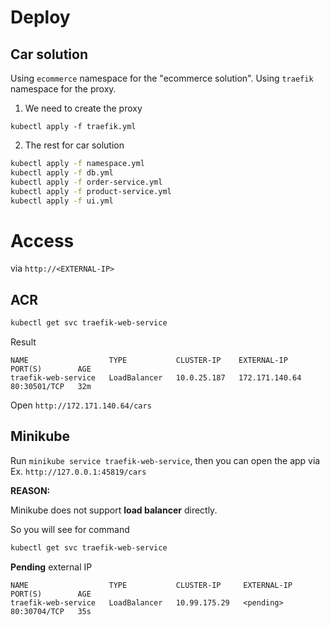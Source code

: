 # Deploy

## Car solution

Using `ecommerce` namespace for the "ecommerce solution".
Using `traefik` namespace for the proxy.

1. We need to create the proxy

`kubectl apply -f traefik.yml`

2. The rest for car solution

```bash
kubectl apply -f namespace.yml
kubectl apply -f db.yml
kubectl apply -f order-service.yml
kubectl apply -f product-service.yml
kubectl apply -f ui.yml
```

# Access

via `http://<EXTERNAL-IP>`

## ACR

```bash
kubectl get svc traefik-web-service
```

Result

```
NAME                  TYPE           CLUSTER-IP    EXTERNAL-IP      PORT(S)        AGE
traefik-web-service   LoadBalancer   10.0.25.187   172.171.140.64   80:30501/TCP   32m
```

Open `http://172.171.140.64/cars`

## Minikube

Run `minikube service traefik-web-service`, then you can open the app via Ex. `http://127.0.0.1:45819/cars`

**REASON:**

Minikube does not support **load balancer** directly.

So you will see for command

```bash
kubectl get svc traefik-web-service
```

**Pending** external IP

```
NAME                  TYPE           CLUSTER-IP     EXTERNAL-IP   PORT(S)        AGE
traefik-web-service   LoadBalancer   10.99.175.29   <pending>     80:30704/TCP   35s
```
